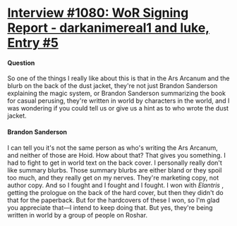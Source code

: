 # [Interview #1080: WoR Signing Report - darkanimereal1 and luke, Entry #5](https://www.theoryland.com/intvmain.php?i=1080#5)

#### Question

So one of the things I really like about this is that in the Ars Arcanum and the blurb on the back of the dust jacket, they're not just Brandon Sanderson explaining the magic system, or Brandon Sanderson summarizing the book for casual perusing, they're written in world by characters in the world, and I was wondering if you could tell us or give us a hint as to who wrote the dust jacket.

#### Brandon Sanderson

I can tell you it's not the same person as who's writing the Ars Arcanum, and neither of those are Hoid. How about that? That gives you something. I had to fight to get in world text on the back cover. I personally really don't like summary blurbs. Those summary blurbs are either bland or they spoil too much, and they really get on my nerves. They're marketing copy, not author copy. And so I fought and I fought and I fought. I won with
*Elantris*
, getting the prologue on the back of the hard cover, but then they didn't do that for the paperback. But for the hardcovers of these I won, so I'm glad you appreciate that—I intend to keep doing that. But yes, they're being written in world by a group of people on Roshar.

